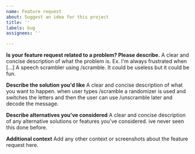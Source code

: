 ```yaml
---
name: Feature request
about: Suggest an idea for this project
title: ''
labels: bug
assignees: ''

---
```


**Is your feature request related to a problem? Please describe.**
A clear and concise description of what the problem is. Ex. I'm always frustrated when [...]
A speech scrambler using /scramble. It could be useless but it could be fun.

**Describe the solution you'd like**
A clear and concise description of what you want to happen.
when user types /scramble a randomizer is used and switches the letters and then the user can use /unscramble later and decode the message.

**Describe alternatives you've considered**
A clear and concise description of any alternative solutions or features you've considered.
ive never seen this done before.

**Additional context**
Add any other context or screenshots about the feature request here.

